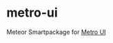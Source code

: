 metro-ui
=================

Meteor Smartpackage for [Metro UI](https://github.com/olton/Metro-UI-CSS)